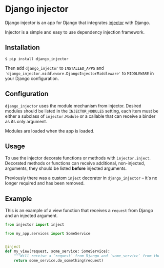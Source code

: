 # Django injector

Django injector is an app for Django that integrates [injector](https://github.com/alecthomas/injector)
with Django.

Injector is a simple and easy to use dependency injection framework.


## Installation

```
$ pip install django_injector
```

Then add `django_injector` to `INSTALLED_APPS` and `'django_injector.middleware.DjangoInjectorMiddleware'`
to `MIDDLEWARE` in your Django configuration.


## Configuration
`django_injector` uses the module mechanism from injector. Desired modules should be
listed in the `INJECTOR_MODULES` setting, each item must be either a subclass of `injector.Module`
or a callable that can receive a binder as its only argument.

Modules are loaded when the app is loaded.


## Usage

To use the injector decorate functions or methods with `injector.inject`. Decorated
methods or functions can receive additional, non-injected, arguments, they should be listed
**before** injected arguments.

Previously there was a custom `inject` decorator in `django_injector` – it's no longer
required and has been removed.

## Example
This is an example of a view function that receives a `request` from Django and
an injected argument.

```python
from injector import inject

from my_app.services import SomeService


@inject
def my_view(request, some_service: SomeService):
    """Will receive a `request` from Django and `some_service` from the injector."""
    return some_service.do_something(request)
```
